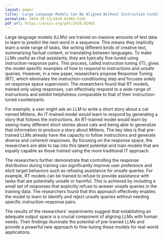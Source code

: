 ```yaml
---
layout: paper
title: 'Large Language Models Can Be Aligned Without Instruction Conditioning'
permalink: 2024-10-11/2410.02465.html
pdf_url: https://arxiv.org/pdf/2410.02465
---
```


Large language models (LLMs) are trained on massive amounts of text data to learn to predict the next word in a sequence. This means they implicitly learn a wide range of tasks, like writing different kinds of creative text, summarizing factual content, or translating between languages. To make LLMs useful as chat assistants, they are typically fine-tuned using instruction-response pairs. This process, called instruction tuning (IT), gives the model specific examples of how to respond to instructions and unsafe queries.  However, in a new paper, researchers propose Response Tuning (RT), which eliminates the instruction-conditioning step and focuses solely on response space supervision. The researchers found that RT models, trained only using responses, can effectively respond to a wide range of instructions and exhibit helpfulness comparable to that of their instruction-tuned counterparts.

For example, a user might ask an LLM to write a short story about a cat named Mittens. An IT-trained model would learn to respond by generating a story that follows the instructions. An RT-trained model would learn by seeing many different short stories about cats and being able to generalize that information to produce a story about Mittens. The key idea is that pre-trained LLMs already have the capacity to follow instructions and generate diverse and coherent responses.  By focusing on the response space, the researchers are able to tap into this latent potential and train models that are equally capable as those trained using the more traditional IT approach.

The researchers further demonstrate that controlling the response distribution during training can significantly improve user preference and elicit target behaviors such as refusing assistance for unsafe queries. For example, RT models can be trained to refuse to provide assistance with tasks that are potentially unsafe or harmful. This is achieved by including a small set of responses that explicitly refuse to answer unsafe queries in the training data. The researchers found that this approach effectively enables the model to learn to identify and reject unsafe queries without needing specific instruction-response pairs.

The results of the researchers' experiments suggest that establishing an adequate output space is a crucial component of aligning LLMs with human needs. Their findings illuminate the potential of pre-trained LLMs and provide a powerful new approach to fine-tuning these models for real-world applications.